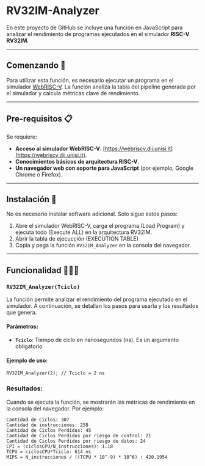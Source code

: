 # RV32IM-Analyzer

En este proyecto de GitHub se incluye una función en JavaScript para analizar el rendimiento de programas ejecutados en el simulador **RISC-V RV32IM**.

---

## Comenzando 🚀

Para utilizar esta función, es necesario ejecutar un programa en el simulador [WebRISC-V](https://webriscv.dii.unisi.it/index.php). La función analiza la tabla del pipeline generada por el simulador y calcula métricas clave de rendimiento.

---

## Pre-requisitos 📋

Se requiere:
* **Acceso al simulador WebRISC-V**: [https://webriscv.dii.unisi.it](https://webriscv.dii.unisi.it).
* **Conocimientos básicos de arquitectura RISC-V**.
* **Un navegador web con soporte para JavaScript** (por ejemplo, Google Chrome o Firefox).

---

## Instalación 🔧

No es necesario instalar software adicional. Solo sigue estos pasos:

1. Abre el simulador WebRISC-V, carga el programa (Load Program) y ejecuta todo (Execute ALL) en la arquitectura RV32IM.
2. Abrir la tabla de ejecucción (EXECUTION TABLE)
3. Copia y pega la función `RV32IM_Analyzer` en la consola del navegador.

---

## Funcionalidad 👨🏽‍💻

### `RV32IM_Analyzer(Tciclo)`

La función permite analizar el rendimiento del programa ejecutado en el simulador. A continuación, se detallan los pasos para usarla y los resultados que genera.

#### Parámetros:
- **`Tciclo`**: Tiempo de ciclo en nanosegundos (ns). Es un argumento obligatorio.

#### Ejemplo de uso:
```
RV32IM_Analyzer(2); // Tciclo = 2 ns
```

### Resultados:

Cuando se ejecuta la función, se mostrarán las métricas de rendimiento en la consola del navegador. Por ejemplo:

```
Cantidad de Ciclos: 307
Cantidad de instrucciones: 258
Cantidad de Ciclos Perdidos: 45
Cantidad de Ciclos Perdidos por riesgo de control: 21
Cantidad de Ciclos Perdidos por riesgo de datos: 24
CPI = (ciclosCPU/N_instrucciones): 1.18
TCPU = ciclosCPU*Tciclo: 614 ns
MIPS = N_instrucciones / ((TCPU * 10^-9) * 10^6) : 420.1954
```

